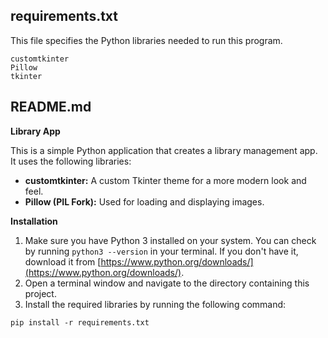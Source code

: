 ## requirements.txt

This file specifies the Python libraries needed to run this program.

```
customtkinter
Pillow
tkinter
```

## README.md

**Library App**

This is a simple Python application that creates a library management app. It uses the following libraries:

* **customtkinter:** A custom Tkinter theme for a more modern look and feel.
* **Pillow (PIL Fork):** Used for loading and displaying images.

**Installation**

1. Make sure you have Python 3 installed on your system. You can check by running `python3 --version` in your terminal. If you don't have it, download it from [https://www.python.org/downloads/](https://www.python.org/downloads/).
2. Open a terminal window and navigate to the directory containing this project.
3. Install the required libraries by running the following command:

```
pip install -r requirements.txt
```



